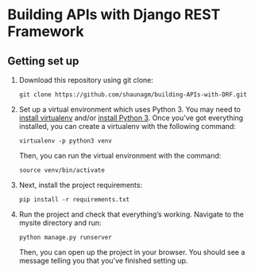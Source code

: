 # Building APIs with Django REST Framework

## Getting set up

1. Download this repository using git clone:

    ```
    git clone https://github.com/shaunagm/building-APIs-with-DRF.git
    ```

2. Set up a virtual environment which uses Python 3.  You may need to
[install virtualenv](https://virtualenv.pypa.io/en/stable/installation/) and/or
[install Python 3](https://www.python.org/downloads/release/python-364/).
Once you've got everything installed, you can create a virtualenv with the
following command:

    ```
    virtualenv -p python3 venv
    ```

   Then, you can run the virtual environment with the command:

    ```
    source venv/bin/activate
    ```

3. Next, install the project requirements:

    ```
    pip install -r requirements.txt
    ```

4. Run the project and check that everything’s working.  Navigate to the
mysite directory and run:

    ```
    python manage.py runserver
    ```

   Then, you can open up the project in your browser.  You should see a message
   telling you that you've finished setting up.
